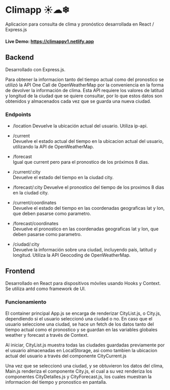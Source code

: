 # Climapp ☀☁❄

Aplicacion para consulta de clima y pronóstico desarrollada en React / Express.js

#### Live Demo: https://climappv1.netlify.app

## Backend

Desarrollado con Express.js.

Para obtener la informacion tanto del tiempo actual como del pronostico se utilizó la API One Call de OpenWeatherMap por la conveniencia en la forma de devolver la información de clima. Esta API requiere los valores de latitud y longitud de la ciudad que se quiere consultar, por lo que estos datos son obtenidos y almacenados cada vez que se guarda una nueva ciudad.

### Endpoints

- /location
  Devuelve la ubicación actual del usuario. Utiliza ip-api.

- /current  
   Devuelve el estado actual del tiempo en la ubicacion actual del usuario, utilizando la API de OpenWeatherMap.

- /forecast  
   Igual que current pero para el pronostico de los próximos 8 dias.

- /current/:city  
   Devuelve el estado del tiempo en la ciudad city.

- /forecast/:city
  Devuelve el pronostico del tiempo de los proximos 8 dias en la ciudad city.

- /current/coordinates  
   Devuelve el estado del tiempo en las coordenadas geograficas lat y lon, que deben pasarse como parametro.

- /forecast/coordinates  
   Devuelve el pronostico en las coordenadas geograficas lat y lon, que deben pasarse como parametro.

- /ciudad/:city  
   Devuelve la información sobre una ciudad, incluyendo país, latitud y longitud. Utiliza la API Geocoding de OpenWeatherMap.

## Frontend

Desarrollado en React para dispositivos móviles usando Hooks y Context. Se utiliza antd como framework de UI.

### Funcionamiento

El container principal App.js se encarga de renderizar CityList.js, o City.js, dependiendo si el usuario seleccionó una ciudad o no. En caso que el usuario seleccione una ciudad, se hace un fetch de los datos tanto del tiempo actual como el pronostico y se guardan en las variables globales weather y forecast a través de Context.

Al iniciar, CityList.js muestra todas las ciudades guardadas previamente por el usuario almacenadas en LocalStorage, asi como tambien la ubicacion actual del usuario a través del componente CityCurrent.js

Una vez que se seleccionó una ciudad, y se obtuvieron los datos del clima, Main.js renderiza el componente City.js, el cual a su vez renderiza los componentes CityDetalles.js y CityForecast.js, los cuales muestran la informacion del tiempo y pronostico en pantalla.
